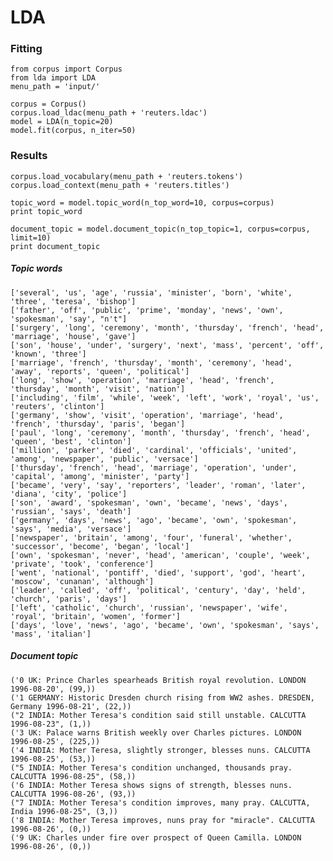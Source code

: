 # LDA

### Fitting

    from corpus import Corpus
    from lda import LDA
    menu_path = 'input/'

    corpus = Corpus()
    corpus.load_ldac(menu_path + 'reuters.ldac')
    model = LDA(n_topic=20)
    model.fit(corpus, n_iter=50)


### Results
    corpus.load_vocabulary(menu_path + 'reuters.tokens')
    corpus.load_context(menu_path + 'reuters.titles')

    topic_word = model.topic_word(n_top_word=10, corpus=corpus)
    print topic_word

    document_topic = model.document_topic(n_top_topic=1, corpus=corpus, limit=10)
    print document_topic


##### Topic words
    ['several', 'us', 'age', 'russia', 'minister', 'born', 'white', 'three', 'teresa', 'bishop']
    ['father', 'off', 'public', 'prime', 'monday', 'news', 'own', 'spokesman', 'say', "n't"]
    ['surgery', 'long', 'ceremony', 'month', 'thursday', 'french', 'head', 'marriage', 'house', 'gave']
    ['son', 'house', 'under', 'surgery', 'next', 'mass', 'percent', 'off', 'known', 'three']
    ['marriage', 'french', 'thursday', 'month', 'ceremony', 'head', 'away', 'reports', 'queen', 'political']
    ['long', 'show', 'operation', 'marriage', 'head', 'french', 'thursday', 'month', 'visit', 'nation']
    ['including', 'film', 'while', 'week', 'left', 'work', 'royal', 'us', 'reuters', 'clinton']
    ['germany', 'show', 'visit', 'operation', 'marriage', 'head', 'french', 'thursday', 'paris', 'began']
    ['paul', 'long', 'ceremony', 'month', 'thursday', 'french', 'head', 'queen', 'best', 'clinton']
    ['million', 'parker', 'died', 'cardinal', 'officials', 'united', 'among', 'newspaper', 'public', 'versace']
    ['thursday', 'french', 'head', 'marriage', 'operation', 'under', 'capital', 'among', 'minister', 'party']
    ['became', 'very', 'say', 'reporters', 'leader', 'roman', 'later', 'diana', 'city', 'police']
    ['son', 'award', 'spokesman', 'own', 'became', 'news', 'days', 'russian', 'says', 'death']
    ['germany', 'days', 'news', 'ago', 'became', 'own', 'spokesman', 'says', 'media', 'versace']
    ['newspaper', 'britain', 'among', 'four', 'funeral', 'whether', 'successor', 'become', 'began', 'local']
    ['own', 'spokesman', 'never', 'head', 'american', 'couple', 'week', 'private', 'took', 'conference']
    ['went', 'national', 'pontiff', 'died', 'support', 'god', 'heart', 'moscow', 'cunanan', 'although']
    ['leader', 'called', 'off', 'political', 'century', 'day', 'held', 'church', 'paris', 'days']
    ['left', 'catholic', 'church', 'russian', 'newspaper', 'wife', 'royal', 'britain', 'women', 'former']
    ['days', 'love', 'news', 'ago', 'became', 'own', 'spokesman', 'says', 'mass', 'italian']

##### Document topic
    ('0 UK: Prince Charles spearheads British royal revolution. LONDON 1996-08-20', (99,))
    ('1 GERMANY: Historic Dresden church rising from WW2 ashes. DRESDEN, Germany 1996-08-21', (22,))
    ("2 INDIA: Mother Teresa's condition said still unstable. CALCUTTA 1996-08-23", (1,))
    ('3 UK: Palace warns British weekly over Charles pictures. LONDON 1996-08-25', (225,))
    ('4 INDIA: Mother Teresa, slightly stronger, blesses nuns. CALCUTTA 1996-08-25', (53,))
    ("5 INDIA: Mother Teresa's condition unchanged, thousands pray. CALCUTTA 1996-08-25", (58,))
    ('6 INDIA: Mother Teresa shows signs of strength, blesses nuns. CALCUTTA 1996-08-26', (93,))
    ("7 INDIA: Mother Teresa's condition improves, many pray. CALCUTTA, India 1996-08-25", (3,))
    ('8 INDIA: Mother Teresa improves, nuns pray for "miracle". CALCUTTA 1996-08-26', (0,))
    ('9 UK: Charles under fire over prospect of Queen Camilla. LONDON 1996-08-26', (0,))
